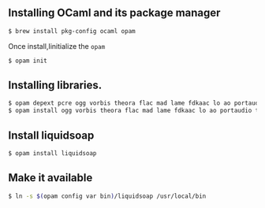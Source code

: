 ## Installing OCaml and its package manager

```bash
$ brew install pkg-config ocaml opam
```

Once install,Iinitialize the `opam`
```bash
$ opam init
```

## Installing libraries.
```bash
$ opam depext pcre ogg vorbis theora flac mad lame fdkaac lo ao portaudio taglib cry yojson magic
$ opam install ogg vorbis theora flac mad lame fdkaac lo ao portaudio taglib cry yojson magic
```

## Install liquidsoap
```bash
$ opam install liquidsoap
```

## Make it available
```bash
$ ln -s $(opam config var bin)/liquidsoap /usr/local/bin
```